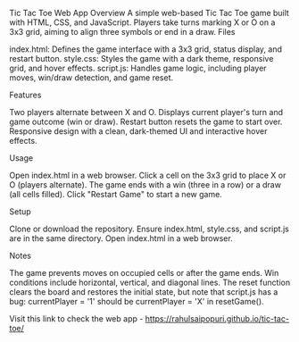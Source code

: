Tic Tac Toe Web App
Overview
A simple web-based Tic Tac Toe game built with HTML, CSS, and JavaScript. Players take turns marking X or O on a 3x3 grid, aiming to align three symbols or end in a draw.
Files

index.html: Defines the game interface with a 3x3 grid, status display, and restart button.
style.css: Styles the game with a dark theme, responsive grid, and hover effects.
script.js: Handles game logic, including player moves, win/draw detection, and game reset.

Features

Two players alternate between X and O.
Displays current player's turn and game outcome (win or draw).
Restart button resets the game to start over.
Responsive design with a clean, dark-themed UI and interactive hover effects.

Usage

Open index.html in a web browser.
Click a cell on the 3x3 grid to place X or O (players alternate).
The game ends with a win (three in a row) or a draw (all cells filled).
Click "Restart Game" to start a new game.

Setup

Clone or download the repository.
Ensure index.html, style.css, and script.js are in the same directory.
Open index.html in a web browser.

Notes

The game prevents moves on occupied cells or after the game ends.
Win conditions include horizontal, vertical, and diagonal lines.
The reset function clears the board and restores the initial state, but note that script.js has a bug: currentPlayer = '1' should be currentPlayer = 'X' in resetGame().

Visit this link to check the web app - https://rahulsaipopuri.github.io/tic-tac-toe/
